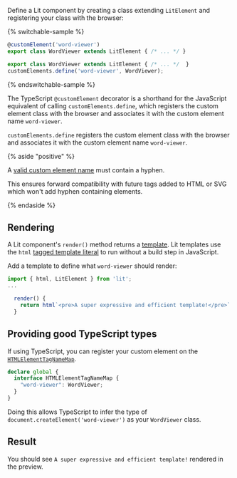 

Define a Lit component by creating a class extending `LitElement` and
registering your class with the browser:

{% switchable-sample %}

```ts
@customElement('word-viewer')
export class WordViewer extends LitElement { /* ... */ }
```

```js
export class WordViewer extends LitElement { /* ... */  }
customElements.define('word-viewer', WordViewer);
```

{% endswitchable-sample %}

<ts-js>
<div slot="ts">

The TypeScript `@customElement` decorator is a shorthand for the JavaScript
equivalent of calling `customElements.define`, which registers the custom
element class with the browser and associates it with the custom element name
`word-viewer`.

</div>
<div slot="js">

`customElements.define` registers the custom element class with the browser and
associates it with the custom element name `word-viewer`.

</div>
</ts-js>

{% aside "positive" %}

A [valid custom element
name](https://html.spec.whatwg.org/multipage/custom-elements.html#valid-custom-element-name)
must contain a hyphen.

This ensures forward compatibility with future tags added to HTML or SVG which
won't add hyphen containing elements.

{% endaside %}

## Rendering

A Lit component's `render()` method returns a
[template](/docs/templates/overview/). Lit templates use the
`html` [tagged template
literal](https://developer.mozilla.org/en-US/docs/Web/JavaScript/Reference/Template_literals#tagged_templates)
to run without a build step in JavaScript.

Add a template to define what `word-viewer` should render:

```ts
import { html, LitElement } from 'lit';
...

  render() {
    return html`<pre>A super expressive and efficient template!</pre>`
  }
```

<ts-js>
<div slot="ts">

## Providing good TypeScript types

If using TypeScript, you can register your custom element on the
[`HTMLElementTagNameMap`](/docs/components/defining/#typescript-typings).

```ts
declare global {
  interface HTMLElementTagNameMap {
    "word-viewer": WordViewer;
  }
}
```

Doing this allows TypeScript to infer the type of
`document.createElement('word-viewer')` as your `WordViewer` class.

</div>
<div slot="js"><!-- Nothing to show for JS --></div>
</ts-js>

## Result

You should see `A super expressive and efficient template!` rendered in the
preview.
